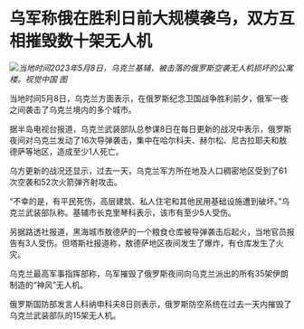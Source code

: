 # 乌军称俄在胜利日前大规模袭乌，双方互相摧毁数十架无人机

![](https://inews.gtimg.com/om_bt/OouaZxStiQhMwwx-LKBC7Z6-gvPnJf8McEsNlXTAh93PoAA/1000)_当地时间2023年5月8日，乌克兰基辅，被击落的俄罗斯空袭无人机损坏的公寓楼。视觉中国
图_

当地时间5月8日，乌克兰方面表示，在俄罗斯纪念卫国战争胜利前夕，俄军一夜之间袭击了乌克兰境内的多个城市。

据半岛电视台报道，乌克兰武装部队总参谋8日在每日更新的战况中表示，俄罗斯夜间对乌克兰发动了16次导弹袭击，集中在哈尔科夫、赫尔松、尼古拉耶夫和敖德萨等地区，造成至少1人死亡。

乌方更新的战况还显示，过去一天，乌克兰军方所在地及人口稠密地区受到了61次空袭和52次火箭弹齐射攻击。

“不幸的是，有平民死伤，高层建筑、私人住宅和其他民用基础设施遭到破坏。”乌克兰武装部队称。基辅市长克里琴科表示，该市有至少5人受伤。

另据路透社报道，黑海城市敖德萨的一个粮食仓库被导弹袭击后起火，当地官员报告有3人受伤。但塔斯社报道称，敖德萨地区夜间发生了爆炸，有仓库发生了火灾。

乌克兰最高军事指挥部称，乌军摧毁了俄罗斯夜间向乌克兰派出的所有35架伊朗制造的“神风”无人机。

俄罗斯国防部发言人科纳申科夫8日则表示，俄罗斯防空系统在过去一天内摧毁了乌克兰武装部队的15架无人机。

